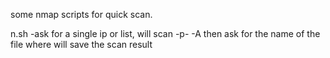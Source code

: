 some nmap scripts for quick scan.


n.sh -ask for a single ip or list, will scan -p- -A then ask for the name of the file where will save the scan result
